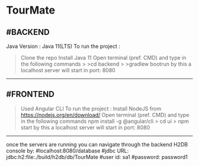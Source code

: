 # TourMate
#BACKEND
-----------
 Java Version : Java 11(LTS)
 To run the project :
  > Clone the repo
  > Install Java 11
  > Open terminal (pref. CMD) and type in the following commands
    > >cd backend
    > >gradlew bootrun
by this a localhost server will start in port: 8080
-------------------------------------------------------------------
#FRONTEND
-----------
> Used Angular CLI
>To run the project :
  > Install NodeJS from https://nodejs.org/en/download/
  > Open terminal (pref. CMD) and type in the following commands
  > npm install -g @angular/cli
    > cd ui
    > npm start
by this a localhost server will start in port: 8080
------------------------------------------------------------------
once the servers are running you can navigate through the backend H2DB console by:
#localhost:8080/database
#jdbc URL: jdbc:h2:file:./build/h2db/db/TourMate
#user id: sa1
#password: password1
